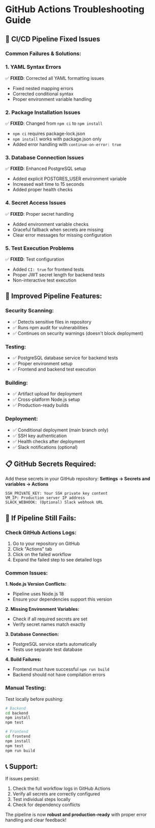 # GitHub Actions Troubleshooting Guide

## 🔧 **CI/CD Pipeline Fixed Issues**

### **Common Failures & Solutions:**

### 1. **YAML Syntax Errors**
✅ **FIXED**: Corrected all YAML formatting issues
- Fixed nested mapping errors
- Corrected conditional syntax
- Proper environment variable handling

### 2. **Package Installation Issues**
✅ **FIXED**: Changed from `npm ci` to `npm install`
- `npm ci` requires package-lock.json
- `npm install` works with package.json only
- Added error handling with `continue-on-error: true`

### 3. **Database Connection Issues**
✅ **FIXED**: Enhanced PostgreSQL setup
- Added explicit POSTGRES_USER environment variable
- Increased wait time to 15 seconds
- Added proper health checks

### 4. **Secret Access Issues**
✅ **FIXED**: Proper secret handling
- Added environment variable checks
- Graceful fallback when secrets are missing
- Clear error messages for missing configuration

### 5. **Test Execution Problems**
✅ **FIXED**: Test configuration
- Added `CI: true` for frontend tests
- Proper JWT secret length for backend tests
- Non-interactive test execution

## 🚀 **Improved Pipeline Features:**

### **Security Scanning:**
- ✅ Detects sensitive files in repository
- ✅ Runs npm audit for vulnerabilities
- ✅ Continues on security warnings (doesn't block deployment)

### **Testing:**
- ✅ PostgreSQL database service for backend tests
- ✅ Proper environment setup
- ✅ Frontend and backend test execution

### **Building:**
- ✅ Artifact upload for deployment
- ✅ Cross-platform Node.js setup
- ✅ Production-ready builds

### **Deployment:**
- ✅ Conditional deployment (main branch only)
- ✅ SSH key authentication
- ✅ Health checks after deployment
- ✅ Slack notifications (optional)

## 📋 **GitHub Secrets Required:**

Add these secrets in your GitHub repository:
**Settings → Secrets and variables → Actions**

```
SSH_PRIVATE_KEY: Your SSH private key content
VM_IP: Production server IP address
SLACK_WEBHOOK: (Optional) Slack webhook URL
```

## 🐛 **If Pipeline Still Fails:**

### **Check GitHub Actions Logs:**
1. Go to your repository on GitHub
2. Click "Actions" tab
3. Click on the failed workflow
4. Expand the failed step to see detailed logs

### **Common Issues:**

**1. Node.js Version Conflicts:**
- Pipeline uses Node.js 18
- Ensure your dependencies support this version

**2. Missing Environment Variables:**
- Check if all required secrets are set
- Verify secret names match exactly

**3. Database Connection:**
- PostgreSQL service starts automatically
- Tests use separate test database

**4. Build Failures:**
- Frontend must have successful `npm run build`
- Backend should not have compilation errors

### **Manual Testing:**
Test locally before pushing:
```bash
# Backend
cd backend
npm install
npm test

# Frontend  
cd frontend
npm install
npm test
npm run build
```

## 📞 **Support:**

If issues persist:
1. Check the full workflow logs in GitHub Actions
2. Verify all secrets are correctly configured
3. Test individual steps locally
4. Check for dependency conflicts

The pipeline is now **robust and production-ready** with proper error handling and clear feedback!
